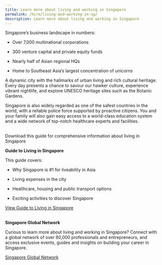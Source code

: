 ```yaml
---
title: Learn more about living and working in Singapore
permalink: /hire/living-and-working-in-sg/
description: Learn more about living and working in Singapore
---
```

Singapore’s business landscape in numbers:&nbsp;

*   Over 7,000 multinational corporations&nbsp;&nbsp;
    
*   300 venture capital and private equity funds&nbsp;&nbsp;
    
*   Nearly half of Asian regional HQs&nbsp;&nbsp;
    
*   Home to Southeast Asia’s largest concentration of unicorns&nbsp;


A dynamic city with the hallmarks of urban living and rich cultural heritage. Every day presents a chance to savour our hawker culture, experience vibrant nightlife, and explore UNESCO heritage sites such as the Botanic Gardens.&nbsp;&nbsp;

Singapore is also widely regarded as one of the safest countries in the world, with a reliable police force supported by proactive citizens. You and your family will also gain easy access to a world-class education system and a wide network of top-notch healthcare experts and facilities.<br>
<br>

Download this guide for comprehensive information about living in Singapore

<b>Guide to Living in Singapore</b>

This guide covers:

*   Why Singapore is #1 for liveability in Asia&nbsp;
    
*   Living expenses in the city&nbsp;
    
*   Healthcare, housing and public transport options&nbsp;
    
*   Exciting activities to discover Singapore

[View Guide to Living in Singapore](https://www.edb.gov.sg/en/setting-up-in-singapore/business-guides/guide-to-living-in-singapore.html)<br>
<br>

<b>Singapore Global Network</b><br>

Curious to learn more about living and working in Singapore? Connect with a global network of over 80,000 professionals and entrepreneurs, and access exclusive events, guides and insights on building your career in Singapore.<br>

[Singapore Global Network](https://singaporeglobalnetwork.gov.sg/)<br>

<br>